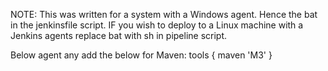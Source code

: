 NOTE: This was written for a system with a Windows agent.
Hence the bat in the jenkinsfile script.
IF you wish to deploy to a Linux machine with a Jenkins agents replace bat with sh in pipeline script.

Below  agent any add the below for Maven:
tools { maven 'M3' }
